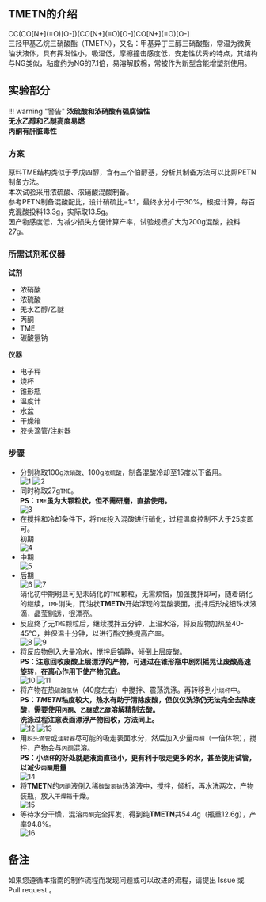 ## TMETN的介绍

<div class="smiles">CC(CO[N+](=O)[O-])(CO[N+](=O)[O-])CO[N+](=O)[O-]</div>
三羟甲基乙烷三硝酸酯（TMETN），又名：甲基异丁三醇三硝酸酯，常温为微黄油状液体，具有挥发性小，吸湿低，摩擦撞击感度低，安定性优秀的特点，其结构与NG类似，粘度约为NG的7.1倍，易溶解胶棉，常被作为新型含能增塑剂使用。

## 实验部分

!!! warning "警告" 
     **浓硫酸和浓硝酸有强腐蚀性**  
     **无水乙醇和乙醚高度易燃**  
     **丙酮有肝脏毒性**

### 方案

原料TME结构类似于季戊四醇，含有三个伯醇基，分析其制备方法可以比照PETN制备方法。  
本次试验采用浓硫酸、浓硝酸混酸制备。  
参考PETN制备混酸配比，设计硝硫比=1:1，最终水分小于30%，根据计算，每百克混酸投料13.3g，实际取13.5g。  
因产物感度低，为减少损失方便计算产率，试验规模扩大为200g混酸，投料27g。

### 所需试剂和仪器

**试剂** 

* 浓硝酸
* 浓硫酸
* 无水乙醇/乙醚
* 丙酮
* TME
* 碳酸氢钠

**仪器**

* 电子秤
* 烧杯
* 锥形瓶
* 温度计
* 水盆
* 干燥箱
* 胶头滴管/注射器

### 步骤

* 分别称取100g`浓硝酸`、100g`浓硫酸`，制备混酸冷却至15度以下备用。  
![1](1.png)
![2](2.png)  
* 同时称取27g`TME`。  
**PS：`TME`虽为大颗粒状，但不需研磨，直接使用。**  
![3](3.png)  
* 在搅拌和冷却条件下，将`TME`投入混酸进行硝化，过程温度控制不大于25度即可。  
初期  
![4](4.png)  
* 中期  
![5](5.png)  
* 后期  
![6](6.png)
![7](7.png)  
硝化初中期明显可见未硝化的`TME`颗粒，无需烦恼，加强搅拌即可，随着硝化的继续，`TME`消失，而油状**TMETN**开始浮现的混酸表面，搅拌后形成细珠状液滴，晶莹剔透，很漂亮。  
* 反应终了无`TME`颗粒后，继续搅拌五分钟，上温水浴，将反应物加热至40-45℃，并保温十分钟，以进行酯交换提高产率。  
![8](8.png)
![9](9.png)  
* 将反应物倒入大量冷水，搅拌后镇静，倾倒上层废酸。  
**PS：注意回收废酸上层漂浮的产物，可通过在锥形瓶中剧烈摇晃让废酸高速旋转，在离心作用下使产物沉底。**  
![10](10.png)
![11](11.png)  
* 将产物在热`碳酸氢钠`（40度左右）中搅拌、震荡洗涤。再转移到小`烧杯`中。  
**PS：*TMETN*粘度较大，热水有助于清除废酸，但仅仅洗涤仍无法完全去除废酸，需要使用`丙酮`、`乙醚`或`乙醇`溶解精制去酸。**  
**洗涤过程注意表面漂浮产物回收，方法同上。**  
![12](12.png)
![13](13.png)  
* 用`胶头滴管`或`注射器`尽可能的吸走表面水分，然后加入少量`丙酮`（一倍体积），搅拌，产物会与`丙酮`混溶。  
**PS：小`烧杯`的好处就是液面直径小，更有利于吸走更多的水，甚至使用试管，以减少`丙酮`用量**   
![14](14.png)  
* 将**TMETN**的`丙酮`液倒入稀`碳酸氢钠`热溶液中，搅拌，倾析，再水洗两次，产物装瓶，放入`干燥箱`干燥。  
![15](15.png)  
* 等待水分干燥，混溶`丙酮`完全挥发，得到纯**TMETN**共54.4g（瓶重12.6g），产率94.8%。  
![16](16.png)

## 备注

如果您遵循本指南的制作流程而发现问题或可以改进的流程，请提出 Issue 或 Pull request 。